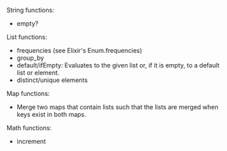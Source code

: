 String functions:
- empty?

List functions:
- frequencies (see Elixir's Enum.frequencies)
- group_by
- default/ifEmpty: Evaluates to the given list or, if it is empty, to a default list or element.
- distinct/unique elements

Map functions:
- Merge two maps that contain lists such that the lists are merged when keys exist in both maps.

Math functions:
- increment
